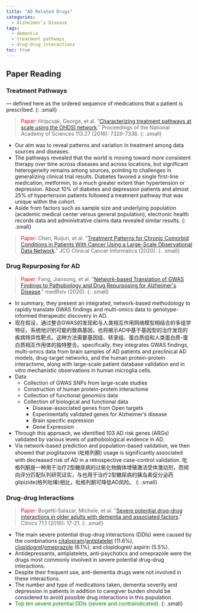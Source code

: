 ```yaml
---
title: "AD Related Drugs"
categories:
  - Alzheimer's Disease
tags:
  - dementia
  - treatment pathways
  - drug-drug interactions
toc: true
---
```

 
## Paper Reading

### Treatment Pathways
   — defined here as the ordered sequence of medications that a patient is prescribed.
   {: .small}

> <font color='red'>Paper:</font> Hripcsak, George, et al. "[Characterizing treatment pathways at scale using the OHDSI network](https://www.ncbi.nlm.nih.gov/pmc/articles/PMC4941483/pdf/pnas.201510502.pdf)." Proceedings of the National Academy of Sciences 113.27 (2016): 7329-7336.
{: .small}

* Our aim was to reveal patterns and variation in treatment among data sources and diseases.
* The pathways revealed that the world is moving toward more consistent therapy over time across diseases and across locations, but significant heterogeneity remains among sources, pointing to challenges in generalizing clinical trial results. Diabetes favored a single first-line medication, metformin, to a much greater extent than hypertension or depression. About 10% of diabetes and depression patients and almost 25% of hypertension patients followed a treatment pathway that was unique within the cohort.
* Aside from factors such as sample size and underlying population (academic medical center versus general population), electronic health records data and administrative claims data revealed similar results. 
{: .small}

> <font color='red'>Paper:</font> Chen, Ruijun, et al. "[Treatment Patterns for Chronic Comorbid Conditions in Patients With Cancer Using a Large-Scale Observational Data Network](https://ascopubs.org/doi/pdf/10.1200/CCI.19.00107)." JCO Clinical Cancer Informatics (2020).
{: .small}



### Drug Repurposing for AD

> <font color='red'>Paper:</font> Fang, Jiansong, et al. "[Network-based Translation of GWAS Findings to Pathobiology and Drug Repurposing for Alzheimer's Disease](https://www.medrxiv.org/content/10.1101/2020.01.15.20017160v1.full.pdf)." medRxiv (2020).
{: .small}

* In summary, they present an integrated, network-based methodology to rapidly translate GWAS findings and multi-omics data to genotype-informed therapeutic discovery in AD.
* 现在假设，通过整合GWAS的发现和与人类相互作用网络模型相结合的多组学特征，系统地识别可能的致病基因，也将揭示AD中基于基因型的治疗发现的疾病特异性靶点。这种方法需要基因组、转录组、蛋白质组和人类蛋白质-蛋白质相互作用体的独特整合。specifically, they integrates GWAS findings, multi-omics data from brain samples of AD patients and preclinical AD models, drug-target networks, and the human protein-protein interactome, along with large-scale patient database validation and <cite>in vitro</cite> mechanistic observations in human microglia cells.  
* Data
    * Collection of GWAS SNPs from large-scale studies
    * Construction of human protein-protein interactome
    * Collection of functional genomics data
    * Collection of biological and functional data
        * Disease-associated genes from Open targets
        * Experimentally validated genes for Alzheimer’s disease
        * Brain specific expression
        * Gene Expression
* Through this approach, we identified 103 AD risk genes (ARGs) validated by various levels of pathobiological evidence in AD.
* Via network-based prediction and population-based validation, we then showed that pioglitazone (吡格列酮) usage is significantly associated with decreased risk of AD in a retrospective case-control validation.
吡格列酮是一种用于治疗2型糖尿病的过氧化物酶体增殖激活受体激动剂，而倾向评分匹配队列研究证实，与也用于治疗2型糖尿病的胰岛素促分泌药glipizide(格列吡嗪)相比，吡格列酮可降低AD风险。
{: .small}

### Drug-drug Interactions

> <font color='red'>Paper:</font> Bogetti-Salazar, Michele, et al. "[Severe potential drug-drug interactions in older adults with dementia and associated factors](https://www.ncbi.nlm.nih.gov/pmc/articles/PMC4763155/pdf/cln-71-01-017.pdf)." Clinics 71.1 (2016): 17-21.
{: .small}

* The main severe potential drug-drug interactions (DDIs) were caused by the combinations [citalopram](https://www.drugs.com/citalopram.html)/[antiplatelet](https://www.drugs.com/drug-class/antiplatelet-agents.html) (11.6%), [clopidogrel](https://www.drugs.com/mtm/clopidogrel.html)/[omeprazole](https://www.drugs.com/omeprazole.html) (6.1%), and clopidogrel/ aspirin (5.5%). 
* Antidepressants, antiplatelets, anti-psychotics and omeprazole were the drugs most commonly involved in severe potential drug-drug interactions. 
* Despite their frequent use, anti-dementia drugs were not involved in these interactions. 
* The number and type of medications taken, dementia severity and depression in patients in addition to caregiver burden should be considered to avoid possible drug interactions in this population.
* <font color='green'>Top ten severe potential DDIs (severe and contraindicated).</font>
{: .small}


